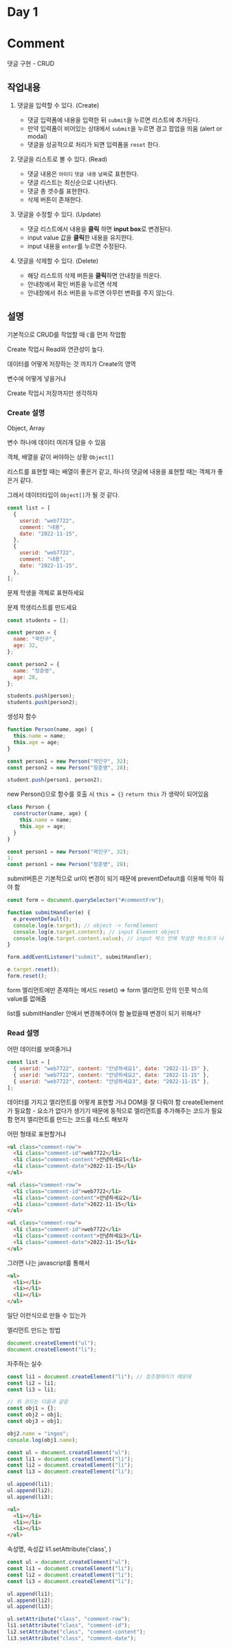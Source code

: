 # Day 1

# Comment

댓글 구현 - CRUD

## 작업내용

1. 댓글을 입력할 수 있다. (Create)

   - 댓글 입력폼에 내용을 입력한 뒤 `submit`을 누르면 리스트에 추가된다.
   - 만약 입력폼이 비어있는 상태에서 `submit`을 누르면 경고 팝업을 띄움 (alert or modal)
   - 댓글을 성공적으로 처리가 되면 입력폼을 `reset` 한다.

2. 댓글을 리스트로 볼 수 있다. (Read)

   - 댓글 내용은 `아이디` `댓글 내용` `날짜`로 표현한다.
   - 댓글 리스트는 최신순으로 나타낸다.
   - 댓글 총 갯수를 표현한다.
   - 삭제 버튼이 존재한다.

3. 댓글을 수정할 수 있다. (Update)

   - 댓글 리스트에서 내용을 **클릭** 하면 **input box**로 변경된다.
   - input value 값을 **클릭**한 내용을 유지한다.
   - input 내용을 `enter`를 누르면 수정된다.

4. 댓글을 삭제할 수 있다. (Delete)

   - 해당 리스트의 삭제 버튼을 **클릭**하면 안내창을 띄운다.
   - 안내창에서 확인 버튼을 누르면 삭제
   - 안내창에서 취소 버튼을 누르면 아무런 변화를 주지 않는다.

## 설명

기본적으로 CRUD를 작업할 때 `C`를 먼저 작업함

Create 작업시 Read와 연관성이 높다.

데이터를 어떻게 저장하는 것 까지가 Create의 영역

변수에 어떻게 넣을거냐

Create 작업시 저장까지만 생각하자

### Create 설명

Object, Array

변수 하나에 데이터 여러개 담을 수 있음

객체, 배열을 같이 써야하는 상황 `Object[]`

리스트를 표현할 때는 배열이 좋은거 같고, 하나의 댓글에 내용을 표현할 때는 객체가 좋은거 같다.

그래서 데이터타입이 `Object[]`가 될 것 같다.

```js
const list = [
  {
    userid: "web7722",
    comment: "내용",
    date: "2022-11-15",
  },
  {
    userid: "web7722",
    comment: "내용",
    date: "2022-11-15",
  },
];
```

문제
학생을 객체로 표현하세요

문제
학생리스트를 만드세요

```js
const students = [];

const person = {
  name: "곽인구",
  age: 32,
};

const person2 = {
  name: "장준영",
  age: 28,
};

students.push(person);
students.push(person2);
```

생성자 함수

```js
function Person(name, age) {
  this.name = name;
  this.age = age;
}

const person1 = new Person("곽인구", 32);
const person2 = new Person("장준영", 28);

student.push(person1, person2);
```

new Person()으로 함수를 호출 시 `this = {}` `return this` 가 생략이 되어있음

```js
class Person {
  constructor(name, age) {
    this.name = name;
    this.age = age;
  }
}

const person1 = new Person("곽인구", 32);
1;
const person1 = new Person("장준영", 28);
```

submit버튼은 기본적으로 url이 변경이 되기 때문에
preventDefault를 이용해 막아 줘야 함

```js
const form = document.querySelector("#commentFrm");

function submitHandler(e) {
  e.preventDefault();
  console.log(e.target); // object -> formElement
  console.log(e.target.content); // input Element object
  console.log(e.target.content.value); // input 박스 안에 작성한 텍스트가 나옴
}

form.addEventListener("submit", submitHandler);
```

```js
e.target.reset();
form.reset();
```

form 엘리먼트에만 존재하는 메서드
reset() => form 엘리먼트 안의 인풋 박스의 value를 없애줌

list를 submitHandler 안에서 변경해주어야 함
눌렀을때 변경이 되기 위해서?

### Read 설명

어떤 데이터를 보여줄거냐

```js
const list = [
  { userid: "web7722", content: "안녕하세요1", date: "2022-11-15" },
  { userid: "web7722", content: "안녕하세요2", date: "2022-11-15" },
  { userid: "web7722", content: "안녕하세요3", date: "2022-11-15" },
];
```

데이터를 가지고 엘리먼트를 어떻게 표현할 거냐
DOM을 잘 다뤄야 함
createElement가 필요함 - 요소가 없다가 생기기 때문에
동적으로 엘리먼트를 추가해주는 코드가 필요함
먼저 엘리먼트를 만드는 코드를 테스트 해보자

어떤 형태로 표현할거냐

```html
<ul class="comment-row">
  <li class="comment-id">web7722</li>
  <li class="comment-content">안녕하세요1</li>
  <li class="comment-date">2022-11-15</li>
</ul>

<ul class="comment-row">
  <li class="comment-id">web7722</li>
  <li class="comment-content">안녕하세요2</li>
  <li class="comment-date">2022-11-15</li>
</ul>

<ul class="comment-row">
  <li class="comment-id">web7722</li>
  <li class="comment-content">안녕하세요3</li>
  <li class="comment-date">2022-11-15</li>
</ul>
```

그러면 나는 javascript를 통해서

```html
<ul>
  <li></li>
  <li></li>
  <li></li>
</ul>
```

일단 이런식으로 만들 수 있는가

엘리먼트 만드는 방법

```js
document.createElement("ul");
document.createElement("li");
```

자주하는 실수

```js
const li1 = document.createElement("li"); // 참조형태이기 때문에
const li2 = li1;
const li3 = li1;

// 위 코드는 다음과 같음
const obj1 = {};
const obj2 = obj1;
const obj3 = obj1;

obj2.name = "ingoo";
console.log(obj1.name);
```

```js
const ul = document.createElement("ul");
const li1 = document.createElement("li");
const li2 = document.createElement("li");
const li3 = document.createElement("li");

ul.append(li1);
ul.append(li2);
ul.append(li3);
```

```html
<ul>
  <li></li>
  <li></li>
  <li></li>
</ul>
```

속성명, 속성값
li1.setAttribute('class', )

```js
const ul = document.createElement("ul");
const li1 = document.createElement("li");
const li2 = document.createElement("li");
const li3 = document.createElement("li");

ul.append(li1);
ul.append(li2);
ul.append(li3);

ul.setAttribute("class", "comment-row");
li1.setAttribute("class", "comment-id");
li2.setAttribute("class", "comment-content");
li3.setAttribute("class", "comment-date");
```
